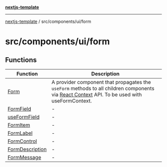 [**nextjs-template**](../../../../README.md)

---

[nextjs-template](../../../../README.md) / src/components/ui/form

# src/components/ui/form

## Functions

| Function                                        | Description                                                                                                                                                                           |
| ----------------------------------------------- | ------------------------------------------------------------------------------------------------------------------------------------------------------------------------------------- |
| [Form](functions/Form.md)                       | A provider component that propagates the `useForm` methods to all children components via [React Context](https://reactjs.org/docs/context.html) API. To be used with useFormContext. |
| [FormField](functions/FormField.md)             | -                                                                                                                                                                                     |
| [useFormField](functions/useFormField.md)       | -                                                                                                                                                                                     |
| [FormItem](functions/FormItem.md)               | -                                                                                                                                                                                     |
| [FormLabel](functions/FormLabel.md)             | -                                                                                                                                                                                     |
| [FormControl](functions/FormControl.md)         | -                                                                                                                                                                                     |
| [FormDescription](functions/FormDescription.md) | -                                                                                                                                                                                     |
| [FormMessage](functions/FormMessage.md)         | -                                                                                                                                                                                     |
